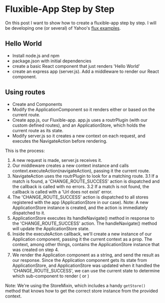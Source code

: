 # Fluxible-App Step by Step
On this post I want to show how to create a fluxible-app step by step. I will be developing one (or several) of Yahoo's [flux examples](https://github.com/yahoo/flux-examples).

## Hello World
- Install node.js and npm
- package.json with initial dependencies
- create a basic React component that just renders 'Hello World'
- create an express app (server.js). Add a middleware to render our React component.

## Using routes
- Create <Home> and <About> Components
- Modify the ApplicationComponent so it renders either <Home> or <About> based on the current route.
- Create app.js, our Fluxible-app. app.js uses a routrPlugin (with our custom defined routes), and an ApplicationStore, which holds the current route as its state.
- Modify server.js so it creates a new context on each request, and executes the NavigateAction before rendering.

This is the process:
1. A new request is made, server.js receives it.
2. Our middleware creates a new context instance and calls context.executeAction(navigateAction), passing it the current route.
3. NavigateAction uses the routrPlugin to look for a matching route.
  3.1 If a match is found, a 'CHANGE_ROUTE_SUCCESS' action is dispatched and the callback is called with no errors.
  3.2 If a match is not found, the callback is called with a 'Url does not exist' error.
4. The 'CHANGE_ROUTE_SUCCESS' action is dispatched to all stores registered with the app (ApplicationStore in our case).
Note: A new ApplicationStore instance is created, and the action is immediately dispatched to it.
5. ApplicationStore executes its handleNavigate() method in response to the 'CHANGE_ROUTE_SUCCESS' action. The handleNavigate() method will update the ApplicationStore state.
6. Inside the executeAction callback, we'll create a new instance of our Application component, passing it the current context as a prop. The context, among other things, contains the ApplicationStore instance that was created on step 4.
7. We render the Application component as a string, and send the result as our response. 
Since the Application component gets its state from ApplicationStore, and ApplicationStore was updated when it handled the 'CHANGE_ROUTE_SUCCESS', we can use the current state to determine which sub-component to render (<Home> or <About>)

Note: We're using the StoreMixin, which includes a handy `getStore()` method that knows how to get the correct store instance from the provided context.
